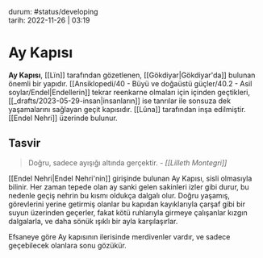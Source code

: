 durum: #status/developing   
tarih: 2022-11-26 | 03:19
# Ay Kapısı
**Ay Kapısı**, [[Lïn]] tarafından gözetlenen, [[Gökdiyar|Gökdiyar'da]] bulunan önemli bir yapıdır. [[Ansiklopedi/40 - Büyü ve doğaüstü güçler/40.2 - Asil soylar/Endel|Endellerin]] tekrar reenkarne olmaları için içinden geçtikleri, [[_drafts/2023-05-29-insan|insanların]] ise tanrılar ile sonsuza dek yaşamalarını sağlayan geçit kapısıdır. [[Lûna]] tarafından inşa edilmiştir. [[Endel Nehri]] üzerinde bulunur.
## Tasvir
> Doğru, sadece ayışığı altında gerçektir.
> *- [[Lilleth Montegri]]*

[[Endel Nehri|Endel Nehri'nin]] girişinde bulunan Ay Kapısı, sisli olmasıyla bilinir. Her zaman tepede olan ay sanki gelen sakinleri izler gibi durur, bu nedenle geçiş nehrin bu kısmı oldukça dalgalı olur. Doğru yaşamış, görevlerini yerine getirmiş olanlar bu kapıdan kayıklarıyla çarşaf gibi bir suyun üzerinden geçerler, fakat kötü ruhlarıyla girmeye çalışanlar kızgın dalgalarla, ve daha sönük ışıklı bir ayla karşılaşırlar.

Efsaneye göre Ay kapısının ilerisinde merdivenler vardır, ve sadece geçebilecek olanlara sonu gözükür.